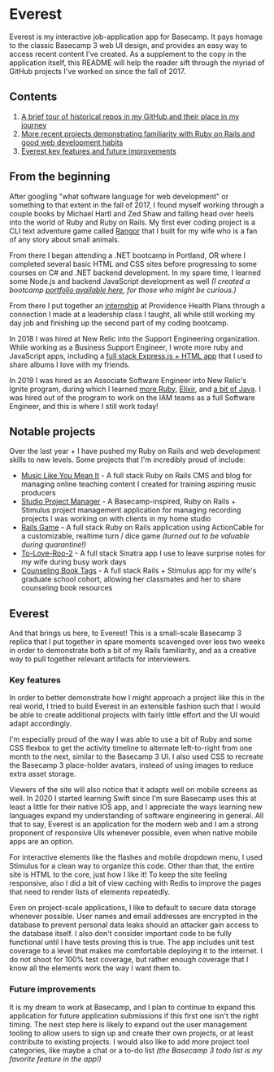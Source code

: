 # Everest
Everest is my interactive job-application app for Basecamp. It pays homage to the classic Basecamp 3 web UI design, and provides an easy way to access recent content I've created.  As a supplement to the copy in the application itself, this README will help the reader sift through the myriad of GitHub projects I've worked on since the fall of 2017.

## Contents
1. [A brief tour of historical repos in my GitHub and their place in my journey](https://github.com/jhunschejones/Everest#from-the-beginning)
2. [More recent projects demonstrating familiarity with Ruby on Rails and good web development habits](https://github.com/jhunschejones/Everest#notable-projects)
3. [Everest key features and future improvements](https://github.com/jhunschejones/Everest#everest-1)

## From the beginning
After googling "what software language for web development" or something to that extent in the fall of 2017, I found myself working through a couple books by Michael Hartl and Zed Shaw and falling head over heels into the world of Ruby and Ruby on Rails. My first ever coding project is a CLI text adventure game called [Rangor](https://github.com/jhunschejones/Rangor) that I built for my wife who is a fan of any story about small animals.

From there I began attending a .NET bootcamp in Portland, OR where I completed several basic HTML and CSS sites before progressing to some courses on C# and .NET backend development. In my spare time, I learned some Node.js and backend JavaScript development as well _(I created a bootcamp [portfolio available here](https://github.com/jhunschejones/The-Tech-Academy-Projects), for those who might be curious.)_

From there I put together an [internship](https://github.com/jhunschejones/Developer-Internship) at Providence Health Plans through a connection I made at a leadership class I taught, all while still working my day job and finishing up the second part of my coding bootcamp.

In 2018 I was hired at New Relic into the Support Engineering organization. While working as a Business Support Engineer, I wrote more ruby and JavaScript apps, including a [full stack Express.js + HTML app](https://github.com/jhunschejones/Album-Tags) that I used to share albums I love with my friends.

In 2019 I was hired as an Associate Software Engineer into New Relic's Ignite program, during which I learned [more Ruby](https://github.com/jhunschejones/Ruby-Projects), [Elixir](https://github.com/jhunschejones/Elixir-Projects), and [a bit of Java](https://github.com/jhunschejones/Java-Projects). I was hired out of the program to work on the IAM teams as a full Software Engineer, and this is where I still work today!

## Notable projects
Over the last year + I have pushed my Ruby on Rails and web development skills to new levels. Some projects that I'm incredibly proud of include:
* [Music Like You Mean It](https://github.com/jhunschejones/Music-Like-You-Mean-It) - A full stack Ruby on Rails CMS and blog for managing online teaching content I created for training aspiring music producers
* [Studio Project Manager](https://github.com/jhunschejones/Studio-Project-Manager) - A Basecamp-inspired, Ruby on Rails + Stimulus project management application for managing recording projects I was working on with clients in my home studio
* [Rails Game](https://github.com/jhunschejones/Rails-Game) -  A full stack Ruby on Rails application using ActionCable for a customizable, realtime turn / dice game *(turned out to be valuable during quarantine!)*
* [To-Love-Roo-2](https://github.com/jhunschejones/To-Love-Roo-2) -  A full stack Sinatra app I use to leave surprise notes for my wife during busy work days
* [Counseling Book Tags](https://github.com/jhunschejones/Counseling-Book-Tags) - A full stack Rails + Stimulus app for my wife's graduate school cohort, allowing her classmates and her to share counseling book resources

## Everest
And that brings us here, to Everest! This is a small-scale Basecamp 3 replica that I put together in spare moments scavenged over less two weeks in order to demonstrate both a bit of my Rails familiarity, and as a creative way to pull together relevant artifacts for interviewers.

### Key features
In order to better demonstrate how I might approach a project like this in the real world, I tried to build Everest in an extensible fashion such that I would be able to create additional projects with fairly little effort and the UI would adapt accordingly.

I'm especially proud of the way I was able to use a bit of Ruby and some CSS flexbox to get the activity timeline to alternate left-to-right from one month to the next, similar to the Basecamp 3 UI. I also used CSS to recreate the Basecamp 3 place-holder avatars, instead of using images to reduce extra asset storage.

Viewers of the site will also notice that it adapts well on mobile screens as well. In 2020 I started learning Swift since I'm sure Basecamp uses this at least a little for their native IOS app, and I appreciate the ways learning new languages expand my understanding of software engineering in general. All that to say, Everest is an application for the modern web and I am a strong proponent of responsive UIs whenever possible, even when native mobile apps are an option.

For interactive elements like the flashes and mobile dropdown menu, I used Stimulus for a clean way to organize this code. Other than that, the entire site is HTML to the core, just how I like it! To keep the site feeling responsive, also I did a bit of view caching with Redis to improve the pages that need to render lists of elements repeatedly.

Even on project-scale applications, I like to default to secure data storage whenever possible. User names and email addresses are encrypted in the database to prevent personal data leaks should an attacker gain access to the database itself. I also don't consider important code to be fully functional until I have tests proving this is true. The app includes unit test coverage to a level that makes me comfortable deploying it to the internet. I do not shoot for 100% test coverage, but rather enough coverage that I know all the elements work the way I want them to.

### Future improvements
It is my dream to work at Basecamp, and I plan to continue to expand this application for future application submissions if this first one isn't the right timing. The next step here is likely to expand out the user management tooling to allow users to sign up and create their own projects, or at least contribute to existing projects. I would also like to add more project tool categories, like maybe a chat or a to-do list _(the Basecamp 3 todo list is my favorite feature in the app!)_
